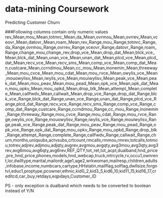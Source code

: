 # data-mining Coursework 
Predicting Customer Churn

###Following columns contain only numeric values 
rev_Mean,mou_Mean,totmrc_Mean,da_Mean,ovrmou_Mean,ovrrev_Mean,vceovr_Mean,datovr_Mean,roam_Mean,rev_Range,mou_Range,totmrc_Range,da_Range,ovrmou_Range,ovrrev_Range,vceovr_Range,datovr_Range,roam_Range,change_mou,change_rev,drop_vce_Mean,drop_dat_Mean,blck_vce_Mean,blck_dat_Mean,unan_vce_Mean,unan_dat_Mean,plcd_vce_Mean,plcd_dat_Mean,recv_vce_Mean,recv_sms_Mean,comp_vce_Mean,comp_dat_Mean,custcare_Mean,ccrndmou_Mean,cc_mou_Mean,inonemin_Mean,threeway_Mean,mou_cvce_Mean,mou_cdat_Mean,mou_rvce_Mean,owylis_vce_Mean,mouowylisv_Mean,iwylis_vce_Mean,mouiwylisv_Mean,peak_vce_Mean,peak_dat_Mean,mou_peav_Mean,mou_pead_Mean,opk_vce_Mean,opk_dat_Mean,mou_opkv_Mean,mou_opkd_Mean,drop_blk_Mean,attempt_Mean,complete_Mean,callfwdv_Mean,callwait_Mean,drop_vce_Range,drop_dat_Range,blck_vce_Range,blck_dat_Range,unan_vce_Range,unan_dat_Range,plcd_vce_Range,plcd_dat_Range,recv_vce_Range,recv_sms_Range,comp_vce_Range,comp_dat_Range,custcare_Range,ccrndmou_Range,cc_mou_Range,inonemin_Range,threeway_Range,mou_cvce_Range,mou_cdat_Range,mou_rvce_Range,owylis_vce_Range,mouowylisv_Range,iwylis_vce_Range,mouiwylisv_Range,peak_vce_Range,peak_dat_Range,mou_peav_Range,mou_pead_Range,opk_vce_Range,opk_dat_Range,mou_opkv_Range,mou_opkd_Range,drop_blk_Range,attempt_Range,complete_Range,callfwdv_Range,callwait_Range,churn,months,uniqsubs,actvsubs,crtcount,rmcalls,rmmou,rmrev,totcalls,totmou,totrev,adjrev,adjmou,adjqty,avgrev,avgmou,avgqty,avg3mou,avg3qty,avg3rev,avg6mou,avg6qty,avg6rev,REF_QTY,tot_ret,tot_acpt,dualband,hnd_price,pre_hnd_price,phones,models,hnd_webcap,truck,mtrcycle,rv,occu1,ownrent,lor,dwlltype,marital,mailordr,age1,age2,wrkwoman,mailresp,children,adults,infobase,income,numbcars,cartype,HHstatin,mailflag,solflag,dwllsize,forgntvl,educ1,proptype,pcowner,ethnic,kid0_2,kid3_5,kid6_10,kid11_15,kid16_17,creditcd,car_buy,retdays,eqpdays,Customer_ID

PS - only exception is dualband which needs to be converted to boolean instead of Y/N
